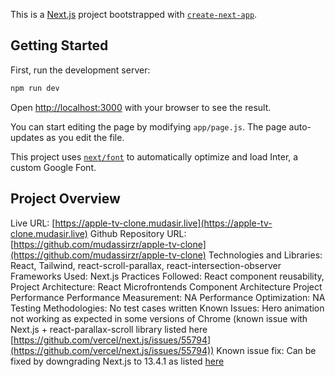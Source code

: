 This is a [Next.js](https://nextjs.org/) project bootstrapped with [`create-next-app`](https://github.com/vercel/next.js/tree/canary/packages/create-next-app).

## Getting Started

First, run the development server:

```bash
npm run dev
```

Open [http://localhost:3000](http://localhost:3000) with your browser to see the result.

You can start editing the page by modifying `app/page.js`. The page auto-updates as you edit the file.

This project uses [`next/font`](https://nextjs.org/docs/basic-features/font-optimization) to automatically optimize and load Inter, a custom Google Font.

## Project Overview

Live URL: [https://apple-tv-clone.mudasir.live](https://apple-tv-clone.mudasir.live)
Github Repository URL: [https://github.com/mudassirzr/apple-tv-clone](https://github.com/mudassirzr/apple-tv-clone)
Technologies and Libraries: React, Tailwind, react-scroll-parallax, react-intersection-observer
Frameworks Used: Next.js
Practices Followed: React component reusability,
Project Architecture: React Microfrontends Component Architecture
Project Performance Performance Measurement: NA
Performance Optimization: NA
Testing Methodologies: No test cases written
Known Issues: Hero animation not working as expected in some versions of Chrome (known issue with Next.js + react-parallax-scroll library listed here [https://github.com/vercel/next.js/issues/55794](https://github.com/vercel/next.js/issues/55794))
Known issue fix: Can be fixed by downgrading Next.js to 13.4.1 as listed [here](https://github.com/jscottsmith/react-scroll-parallax/issues/221#issuecomment-1731196979)

